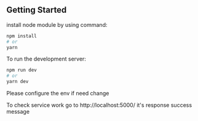 ## Getting Started

install node module by using command:
```bash
npm install
# or
yarn
```

To run the development server:

```bash
npm run dev
# or
yarn dev
```

Please configure the env if need change

To check service work go to http://localhost:5000/  it's response success message
